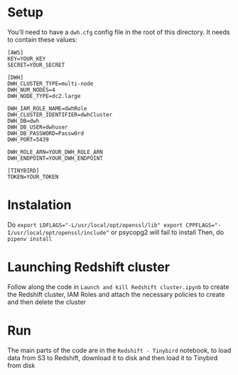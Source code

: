 # Setup
You'll need to have a `dwh.cfg` config file in the root of this directory. It needs to contain these values:
```
[AWS]
KEY=YOUR_KEY
SECRET=YOUR_SECRET

[DWH] 
DWH_CLUSTER_TYPE=multi-node
DWH_NUM_NODES=4
DWH_NODE_TYPE=dc2.large

DWH_IAM_ROLE_NAME=dwhRole
DWH_CLUSTER_IDENTIFIER=dwhCluster
DWH_DB=dwh
DWH_DB_USER=dwhuser
DWH_DB_PASSWORD=Passw0rd
DWH_PORT=5439

DWH_ROLE_ARN=YOUR_DWH_ROLE_ARN
DWH_ENDPOINT=YOUR_DWH_ENDPOINT

[TINYBIRD]
TOKEN=YOUR_TOKEN
```


# Instalation
Do `export LDFLAGS="-L/usr/local/opt/openssl/lib" export CPPFLAGS="-I/usr/local/opt/openssl/include"` or psycopg2 will fail to install
Then, do `pipenv install`

# Launching Redshift cluster
Follow along the code in `Launch and kill Redshift cluster.ipynb` to create the Redshift cluster, IAM Roles and attach the necessary policies to create and then delete the cluster

# Run
The main parts of the code are in the `Redshift - Tinybird` notebook, to load data from S3 to Redshift, download it to disk and then load it to Tinybird from disk